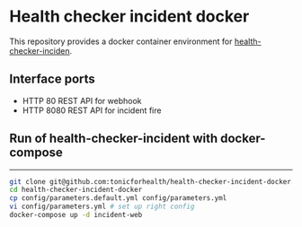 # Health checker incident docker

This repository provides a docker container environment for [health-checker-inciden](https://github.com/tonicforhealth/health-checker-incident).

## Interface ports 
- HTTP 80 REST API for webhook 
- HTTP 8080 REST API for incident fire

## Run of health-checker-incident with docker-compose
------------

```bash
git clone git@github.com:tonicforhealth/health-checker-incident-docker.git
cd health-checker-incident-docker
cp config/parameters.default.yml config/parameters.yml
vi config/parameters.yml # set up right config
docker-compose up -d incident-web
```